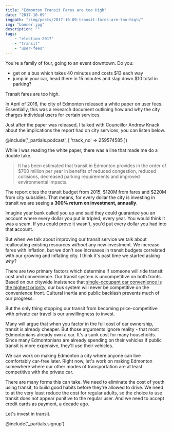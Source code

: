 ```yaml
---
title: "Edmonton Transit Fares are too High"
date: "2017-10-09"
imgpath: "/img/posts/2017-10-09-transit-fares-are-too-high/"
img: "banner.jpg"
description: ""
tags: 
    - "election-2017"
    - "transit"
    - "user-fees"
---
```


You're a family of four, going to an event downtown. Do you:
* get on a bus which takes 40 minutes and costs $13 each way
* jump in your car, head there in 15 minutes and slap down $10 total in parking?

Transit fares are too high.

In April of 2016, the city of Edmonton released a white paper on user fees. Essentially, this was a research document outlining
how and why the city charges individual users for certain services.

Just after the paper was released, I talked with Councillor Andrew Knack about the implications the report had on city services,
you can listen below.

@include('_partials.podcast', [ 'track_no' => 259574585 ])

While I was reading the white paper, there was a line that made me do a double take.

> It has been estimated that transit in Edmonton provides in the order of $700 million per year in benefits of reduced congestion,
  reduced collisions, decreased parking requirements and improved environmental impacts.

The report cites the transit budget from 2015, $120M from fares and $220M from city subsidies. That means, for every dollar
the city is investing in transit we are seeing a **300% return on investment, annually**.

Imagine your bank called you up and said they could guarantee you an account where every dollar you put in tripled, every year.
You would think it was a scam. If you could prove it wasn't, you'd put every dollar you had into that account.

But when we talk about improving our transit service we talk about reallocating existing resources *without* any new investment.
We increase fares with inflation, but we don't see increases in transit budgets correlated with our growing and inflating city.
I think it's past time we started asking *why*?

There are two primary factors which determine if someone will ride transit: cost and convenience. Our transit system
is uncompetitive on both fronts. Based on our citywide insistence that [single-occupant car convenience is the highest priority](http://edmontonjournal.com/news/local-news/pedestrians-angry-at-decision-to-bring-back-jasper-avenue-right-turn-lane),
our bus system will never be competitive on the convenience front. Cultural inertia and public backlash prevents much of our progress.

But the only thing stopping our transit from becoming price-competitive with private car travel is our unwillingness to invest.

Many will argue that when you factor in the full cost of car ownership, transit is already cheaper. But those arguments ignore
reality - that most Edmontonians already own a car. It's a sunk cost for many households. Since many Edmontonians are already spending
on their vehicles if public transit is more expensive, they'll use their vehicles.

We can work on making Edmonton a city where anyone can live comfortably car-free later. Right now, let's work on making Edmonton
somewhere where our other modes of transportation are at least competitive with the private car.

There are many forms this can take. We need to eliminate the cost of youth using transit, to build good habits before they're
allowed to drive. We need to at the very least reduce the cost for regular adults, so the choice to use transit does not
appear punitive to the regular user. And we need to accept credit cards as payment, a decade ago.

Let's invest in transit.

@include('_partials.signup')
